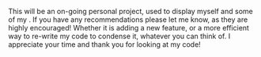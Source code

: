 This will be an on-going personal project, used to display myself and some of my . If you have any recommendations please let me know, as they are highly encouraged! Whether it is adding a new feature, or a more efficient way to re-write my code to condense it, whatever you can think of. I appreciate your time and thank you for looking at my code!
